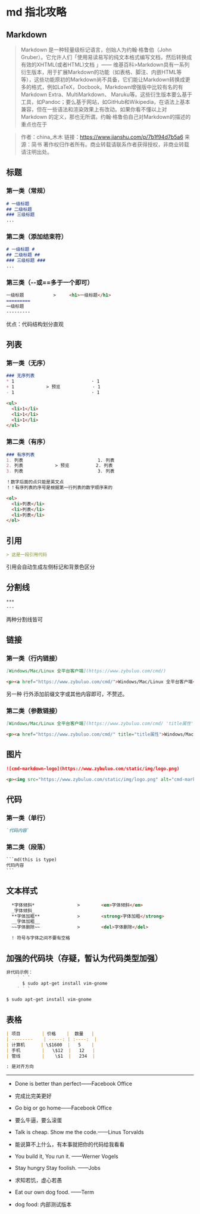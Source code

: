 # md 指北攻略

## Markdown

> Markdown 是一种轻量级标记语言，创始人为约翰·格鲁伯（John Gruber）。它允许人们「使用易读易写的纯文本格式编写文档，然后转换成有效的XHTML(或者HTML)文档 」—— 维基百科>Markdown具有一系列衍生版本，用于扩展Markdown的功能（如表格、脚注、内嵌HTML等等），这些功能原初的Markdown尚不具备，它们能让Markdown转换成更多的格式，例如LaTeX，Docbook。Markdown增强版中比较有名的有Markdown Extra、MultiMarkdown、 Maruku等。这些衍生版本要么基于工具，如Pandoc；要么基于网站，如GitHub和Wikipedia，在语法上基本兼容，但在一些语法和渲染效果上有改动。如果你看不懂以上对 Markdown 的定义，那也无所谓。约翰·格鲁伯自己对Markdown的描述的重点也在于



> 作者：china_木木
> 链接：https://www.jianshu.com/p/7b1f94d7b5a6
> 来源：简书
> 著作权归作者所有。商业转载请联系作者获得授权，非商业转载请注明出处。



## 标题

### 第一类（常规）

```md
# 一级标题
## 二级标题
### 三级标题
...
```

### 第二类（添加结束符）

```md
# 一级标题 #
## 二级标题 ##
### 三级标题 ###
...
```

### 第三类（--或==多于一个即可）

```md
一级标题           >     <h1>一级标题</h1>
=========
一级标题
---------
```

优点：代码结构划分直观

## 列表

### 第一类（无序）

```md
### 无序列表
* 1                             · 1       
+ 1            > 预览            · 1
- 1                             · 1 
```

```md
<ul>
  <li>1</li>
  <li>1</li>
  <li>1</li>
</ul>
```

### 第二类（有序）

```md
### 有序列表
1. 列表                            1. 列表     
2. 列表            > 预览          2. 列表
3. 列表                            3. 列表

！数字后面的点只能是英文点
！！有序列表的序号是根据第一行列表的数字顺序来的
```

```md
<ol>
  <li>列表</li>
  <li>列表</li>
  <li>列表</li>
</ol>
```

## 引用

```md
> 这是一段引用代码
```

引用会自动生成左侧标记和背景色区分

## 分割线

```md
***
---
```

两种分割线皆可

## 链接

### 第一类（行内链接）

```md
[Windows/Mac/Linux 全平台客户端](https://www.zybuluo.com/cmd/)
```

```md
<p><a href="https://www.zybuluo.com/cmd/">Windows/Mac/Linux 全平台客户端</a></p>
```

另一种 行外添加前缀文字或其他内容即可，不赘述。

### 第二类（参数链接）

```md
[Windows/Mac/Linux 全平台客户端](https://www.zybuluo.com/cmd/ 'title属性')
```

```md
<p><a href="https://www.zybuluo.com/cmd/" title="title属性">Windows/Mac/Linux 全平台客户端</a></p>
```

## 图片

```md
![cmd-markdown-logo](https://www.zybuluo.com/static/img/logo.png)
```

```md
<p><img src="https://www.zybuluo.com/static/img/logo.png" alt="cmd-markdown-logo" title="" /></p>
```

## 代码

### 第一类（单行）

```md
`代码内容`
```

### 第二类（段落）

```md
​```md(this is type)
代码内容
​```
```

## 文本样式

```md
  *字体倾斜*                >        <em>字体倾斜</em>
  _字体倾斜_
  **字体加粗**              >        <strong>字体加粗</strong>
  __字体加粗__
  ~~字体删除~~              >        <del>字体删除</del>

  ! 符号与字体之间不要有空格
```

## 加强的代码块（存疑，暂认为代码类型加强）

```md
非代码示例：
    ` ` `
      $ sudo apt-get install vim-gnome
    ` ` `
```

```md
$ sudo apt-get install vim-gnome
```

## 表格

```md
| 项目        | 价格    |  数量   |
| --------    | -----: | :----:  |
| 计算机      | \$1600  |   5    |
| 手机        |   \$12  |   12   |
| 管线        |    \$1  |   234  |

: 是对齐方向
```
---
* Done is better than perfect——Facebook Office
* 完成比完美更好
* Go big or go home——Facebook Office
* 要么牛逼，要么滚蛋
* Talk is cheap. Show me the code.——Linus Torvalds
* 能说算不上什么，有本事就把你的代码给我看看
* You build it, You run it. ——Werner Vogels 

* Stay hungry Stay foolish. ——Jobs
* 求知若饥，虚心若愚
* Eat our own dog food. ——Term
* dog food: 内部测试版本
